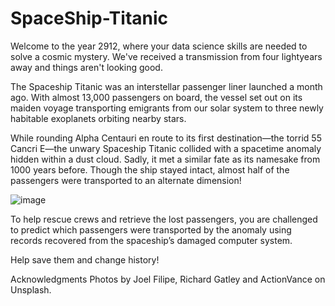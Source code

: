 # SpaceShip-Titanic

Welcome to the year 2912, where your data science skills are needed to solve a cosmic mystery. We've received a transmission from four lightyears away and things aren't looking good.

The Spaceship Titanic was an interstellar passenger liner launched a month ago. With almost 13,000 passengers on board, the vessel set out on its maiden voyage transporting emigrants from our solar system to three newly habitable exoplanets orbiting nearby stars.

While rounding Alpha Centauri en route to its first destination—the torrid 55 Cancri E—the unwary Spaceship Titanic collided with a spacetime anomaly hidden within a dust cloud. Sadly, it met a similar fate as its namesake from 1000 years before. Though the ship stayed intact, almost half of the passengers were transported to an alternate dimension!

![image](https://github.com/user-attachments/assets/61defe21-68bb-4060-9744-d0ecfc3d7b3c)

To help rescue crews and retrieve the lost passengers, you are challenged to predict which passengers were transported by the anomaly using records recovered from the spaceship’s damaged computer system.

Help save them and change history!


Acknowledgments
Photos by Joel Filipe, Richard Gatley and ActionVance on Unsplash.
